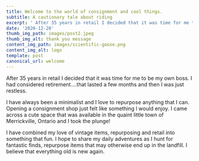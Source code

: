 ```yaml
---
title: Welcome to the world of consignment and cool things.
subtitle: A cautionary tale about riding
excerpt: ' After 35 years in retail I decided that it was time for me to be my own boss.  I had considered retirement....that lasted a few months and then I was just restless. '
date: '2020-12-20'
thumb_img_path: images/post2.jpeg
thumb_img_alt: thank you message
content_img_path: images/scientific-goose.png
content_img_alt: logo
template: post
canonical_url: welcome
---
```


After 35 years in retail I decided that it was time for me to be my own boss.  I had considered retirement....that lasted a few months and then I was just restless. 

I have always been a minimalist and I love to repurpose anything that I can.  Opening a consignment shop just felt like something I would enjoy.  I came across a cute space that was available in the quaint little town of Merrickville, Ontario and I took the plunge!

I have combined my love of vintage items, repurposing and retail into something that fun.  I hope to share  my daily adventures as I hunt for fantastic finds, repurpose items that may otherwise end up in the landfill.  I believe that everything old is new again.